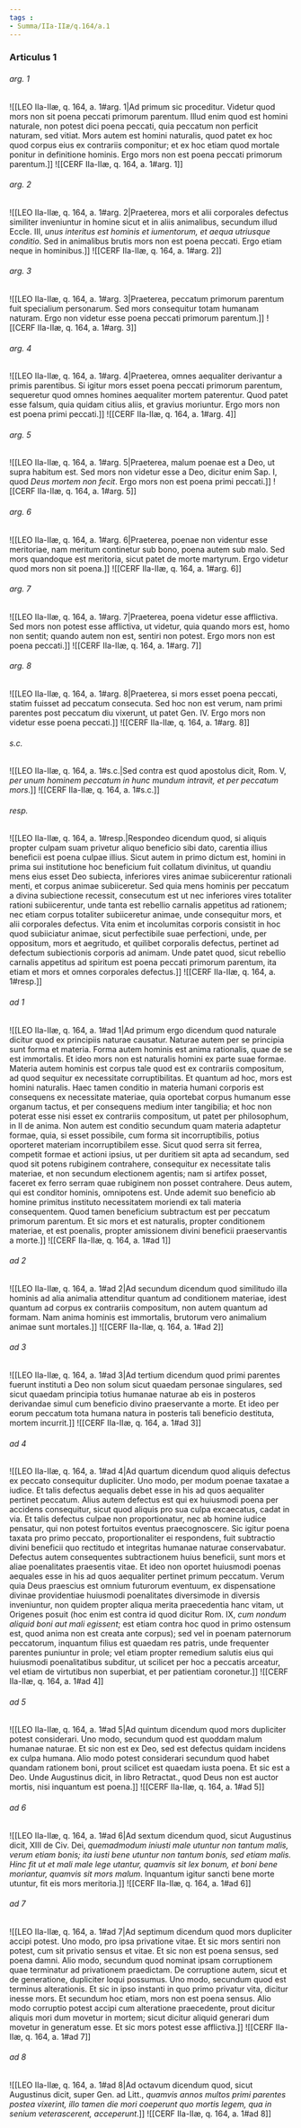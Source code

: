 ```yaml
---
tags : 
- Summa/IIa-IIæ/q.164/a.1
---
```


### Articulus 1

###### arg. 1
![[LEO IIa-IIæ, q. 164, a. 1#arg. 1|Ad primum sic proceditur. Videtur quod mors non sit poena peccati primorum parentum. Illud enim quod est homini naturale, non potest dici poena peccati, quia peccatum non perficit naturam, sed vitiat. Mors autem est homini naturalis, quod patet ex hoc quod corpus eius ex contrariis componitur; et ex hoc etiam quod mortale ponitur in definitione hominis. Ergo mors non est poena peccati primorum parentum.]]
![[CERF IIa-IIæ, q. 164, a. 1#arg. 1]]

###### arg. 2
![[LEO IIa-IIæ, q. 164, a. 1#arg. 2|Praeterea, mors et alii corporales defectus similiter inveniuntur in homine sicut et in aliis animalibus, secundum illud Eccle. III, *unus interitus est hominis et iumentorum, et aequa utriusque conditio*. Sed in animalibus brutis mors non est poena peccati. Ergo etiam neque in hominibus.]]
![[CERF IIa-IIæ, q. 164, a. 1#arg. 2]]

###### arg. 3
![[LEO IIa-IIæ, q. 164, a. 1#arg. 3|Praeterea, peccatum primorum parentum fuit specialium personarum. Sed mors consequitur totam humanam naturam. Ergo non videtur esse poena peccati primorum parentum.]]
![[CERF IIa-IIæ, q. 164, a. 1#arg. 3]]

###### arg. 4
![[LEO IIa-IIæ, q. 164, a. 1#arg. 4|Praeterea, omnes aequaliter derivantur a primis parentibus. Si igitur mors esset poena peccati primorum parentum, sequeretur quod omnes homines aequaliter mortem paterentur. Quod patet esse falsum, quia quidam citius aliis, et gravius moriuntur. Ergo mors non est poena primi peccati.]]
![[CERF IIa-IIæ, q. 164, a. 1#arg. 4]]

###### arg. 5
![[LEO IIa-IIæ, q. 164, a. 1#arg. 5|Praeterea, malum poenae est a Deo, ut supra habitum est. Sed mors non videtur esse a Deo, dicitur enim Sap. I, quod *Deus mortem non fecit*. Ergo mors non est poena primi peccati.]]
![[CERF IIa-IIæ, q. 164, a. 1#arg. 5]]

###### arg. 6
![[LEO IIa-IIæ, q. 164, a. 1#arg. 6|Praeterea, poenae non videntur esse meritoriae, nam meritum continetur sub bono, poena autem sub malo. Sed mors quandoque est meritoria, sicut patet de morte martyrum. Ergo videtur quod mors non sit poena.]]
![[CERF IIa-IIæ, q. 164, a. 1#arg. 6]]

###### arg. 7
![[LEO IIa-IIæ, q. 164, a. 1#arg. 7|Praeterea, poena videtur esse afflictiva. Sed mors non potest esse afflictiva, ut videtur, quia quando mors est, homo non sentit; quando autem non est, sentiri non potest. Ergo mors non est poena peccati.]]
![[CERF IIa-IIæ, q. 164, a. 1#arg. 7]]

###### arg. 8
![[LEO IIa-IIæ, q. 164, a. 1#arg. 8|Praeterea, si mors esset poena peccati, statim fuisset ad peccatum consecuta. Sed hoc non est verum, nam primi parentes post peccatum diu vixerunt, ut patet Gen. IV. Ergo mors non videtur esse poena peccati.]]
![[CERF IIa-IIæ, q. 164, a. 1#arg. 8]]

###### s.c.
![[LEO IIa-IIæ, q. 164, a. 1#s.c.|Sed contra est quod apostolus dicit, Rom. V, *per unum hominem peccatum in hunc mundum intravit, et per peccatum mors*.]]
![[CERF IIa-IIæ, q. 164, a. 1#s.c.]]

###### resp.
![[LEO IIa-IIæ, q. 164, a. 1#resp.|Respondeo dicendum quod, si aliquis propter culpam suam privetur aliquo beneficio sibi dato, carentia illius beneficii est poena culpae illius. Sicut autem in primo dictum est, homini in prima sui institutione hoc beneficium fuit collatum divinitus, ut quandiu mens eius esset Deo subiecta, inferiores vires animae subiicerentur rationali menti, et corpus animae subiiceretur. Sed quia mens hominis per peccatum a divina subiectione recessit, consecutum est ut nec inferiores vires totaliter rationi subiicerentur, unde tanta est rebellio carnalis appetitus ad rationem; nec etiam corpus totaliter subiiceretur animae, unde consequitur mors, et alii corporales defectus. Vita enim et incolumitas corporis consistit in hoc quod subiiciatur animae, sicut perfectibile suae perfectioni, unde, per oppositum, mors et aegritudo, et quilibet corporalis defectus, pertinet ad defectum subiectionis corporis ad animam. Unde patet quod, sicut rebellio carnalis appetitus ad spiritum est poena peccati primorum parentum, ita etiam et mors et omnes corporales defectus.]]
![[CERF IIa-IIæ, q. 164, a. 1#resp.]]

###### ad 1
![[LEO IIa-IIæ, q. 164, a. 1#ad 1|Ad primum ergo dicendum quod naturale dicitur quod ex principiis naturae causatur. Naturae autem per se principia sunt forma et materia. Forma autem hominis est anima rationalis, quae de se est immortalis. Et ideo mors non est naturalis homini ex parte suae formae. Materia autem hominis est corpus tale quod est ex contrariis compositum, ad quod sequitur ex necessitate corruptibilitas. Et quantum ad hoc, mors est homini naturalis. Haec tamen conditio in materia humani corporis est consequens ex necessitate materiae, quia oportebat corpus humanum esse organum tactus, et per consequens medium inter tangibilia; et hoc non poterat esse nisi esset ex contrariis compositum, ut patet per philosophum, in II de anima. Non autem est conditio secundum quam materia adaptetur formae, quia, si esset possibile, cum forma sit incorruptibilis, potius oporteret materiam incorruptibilem esse. Sicut quod serra sit ferrea, competit formae et actioni ipsius, ut per duritiem sit apta ad secandum, sed quod sit potens rubiginem contrahere, consequitur ex necessitate talis materiae, et non secundum electionem agentis; nam si artifex posset, faceret ex ferro serram quae rubiginem non posset contrahere. Deus autem, qui est conditor hominis, omnipotens est. Unde ademit suo beneficio ab homine primitus instituto necessitatem moriendi ex tali materia consequentem. Quod tamen beneficium subtractum est per peccatum primorum parentum. Et sic mors et est naturalis, propter conditionem materiae, et est poenalis, propter amissionem divini beneficii praeservantis a morte.]]
![[CERF IIa-IIæ, q. 164, a. 1#ad 1]]

###### ad 2
![[LEO IIa-IIæ, q. 164, a. 1#ad 2|Ad secundum dicendum quod similitudo illa hominis ad alia animalia attenditur quantum ad conditionem materiae, idest quantum ad corpus ex contrariis compositum, non autem quantum ad formam. Nam anima hominis est immortalis, brutorum vero animalium animae sunt mortales.]]
![[CERF IIa-IIæ, q. 164, a. 1#ad 2]]

###### ad 3
![[LEO IIa-IIæ, q. 164, a. 1#ad 3|Ad tertium dicendum quod primi parentes fuerunt instituti a Deo non solum sicut quaedam personae singulares, sed sicut quaedam principia totius humanae naturae ab eis in posteros derivandae simul cum beneficio divino praeservante a morte. Et ideo per eorum peccatum tota humana natura in posteris tali beneficio destituta, mortem incurrit.]]
![[CERF IIa-IIæ, q. 164, a. 1#ad 3]]

###### ad 4
![[LEO IIa-IIæ, q. 164, a. 1#ad 4|Ad quartum dicendum quod aliquis defectus ex peccato consequitur dupliciter. Uno modo, per modum poenae taxatae a iudice. Et talis defectus aequalis debet esse in his ad quos aequaliter pertinet peccatum. Alius autem defectus est qui ex huiusmodi poena per accidens consequitur, sicut quod aliquis pro sua culpa excaecatus, cadat in via. Et talis defectus culpae non proportionatur, nec ab homine iudice pensatur, qui non potest fortuitos eventus praecognoscere. Sic igitur poena taxata pro primo peccato, proportionaliter ei respondens, fuit subtractio divini beneficii quo rectitudo et integritas humanae naturae conservabatur. Defectus autem consequentes subtractionem huius beneficii, sunt mors et aliae poenalitates praesentis vitae. Et ideo non oportet huiusmodi poenas aequales esse in his ad quos aequaliter pertinet primum peccatum. Verum quia Deus praescius est omnium futurorum eventuum, ex dispensatione divinae providentiae huiusmodi poenalitates diversimode in diversis inveniuntur, non quidem propter aliqua merita praecedentia hanc vitam, ut Origenes posuit (hoc enim est contra id quod dicitur Rom. IX, *cum nondum aliquid boni aut mali egissent*; est etiam contra hoc quod in primo ostensum est, quod anima non est creata ante corpus); sed vel in poenam paternorum peccatorum, inquantum filius est quaedam res patris, unde frequenter parentes puniuntur in prole; vel etiam propter remedium salutis eius qui huiusmodi poenalitatibus subditur, ut scilicet per hoc a peccatis arceatur, vel etiam de virtutibus non superbiat, et per patientiam coronetur.]]
![[CERF IIa-IIæ, q. 164, a. 1#ad 4]]

###### ad 5
![[LEO IIa-IIæ, q. 164, a. 1#ad 5|Ad quintum dicendum quod mors dupliciter potest considerari. Uno modo, secundum quod est quoddam malum humanae naturae. Et sic non est ex Deo, sed est defectus quidam incidens ex culpa humana. Alio modo potest considerari secundum quod habet quandam rationem boni, prout scilicet est quaedam iusta poena. Et sic est a Deo. Unde Augustinus dicit, in libro Retractat., quod Deus non est auctor mortis, nisi inquantum est poena.]]
![[CERF IIa-IIæ, q. 164, a. 1#ad 5]]

###### ad 6
![[LEO IIa-IIæ, q. 164, a. 1#ad 6|Ad sextum dicendum quod, sicut Augustinus dicit, XIII de Civ. Dei, *quemadmodum iniusti male utuntur non tantum malis, verum etiam bonis; ita iusti bene utuntur non tantum bonis, sed etiam malis. Hinc fit ut et mali male lege utantur, quamvis sit lex bonum, et boni bene moriantur, quamvis sit mors malum*. Inquantum igitur sancti bene morte utuntur, fit eis mors meritoria.]]
![[CERF IIa-IIæ, q. 164, a. 1#ad 6]]

###### ad 7
![[LEO IIa-IIæ, q. 164, a. 1#ad 7|Ad septimum dicendum quod mors dupliciter accipi potest. Uno modo, pro ipsa privatione vitae. Et sic mors sentiri non potest, cum sit privatio sensus et vitae. Et sic non est poena sensus, sed poena damni. Alio modo, secundum quod nominat ipsam corruptionem quae terminatur ad privationem praedictam. De corruptione autem, sicut et de generatione, dupliciter loqui possumus. Uno modo, secundum quod est terminus alterationis. Et sic in ipso instanti in quo primo privatur vita, dicitur inesse mors. Et secundum hoc etiam, mors non est poena sensus. Alio modo corruptio potest accipi cum alteratione praecedente, prout dicitur aliquis mori dum movetur in mortem; sicut dicitur aliquid generari dum movetur in generatum esse. Et sic mors potest esse afflictiva.]]
![[CERF IIa-IIæ, q. 164, a. 1#ad 7]]

###### ad 8
![[LEO IIa-IIæ, q. 164, a. 1#ad 8|Ad octavum dicendum quod, sicut Augustinus dicit, super Gen. ad Litt., *quamvis annos multos primi parentes postea vixerint, illo tamen die mori coeperunt quo mortis legem, qua in senium veterascerent, acceperunt*.]]
![[CERF IIa-IIæ, q. 164, a. 1#ad 8]]

